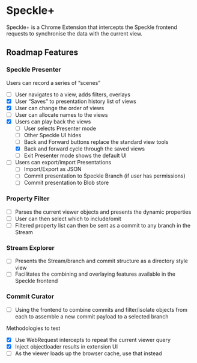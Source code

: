 # Speckle+

Speckle+ is a Chrome Extension that intercepts the Speckle frontend requests to synchronise the data with the current view.

## Roadmap Features

### Speckle Presenter

Users can record a series of “scenes”

- [ ] User navigates to a view, adds filters, overlays
- [x] User “Saves” to presentation history list of views
- [x] User can change the order of views
- [ ] User can allocate names to the views
- [x] Users can play back the views
  - [ ] User selects Presenter mode
  - [ ] Other Speckle UI hides
  - [ ] Back and Forward buttons replace the standard view tools
  - [x] Back and forward cycle through the saved views
  - [ ] Exit Presenter mode shows the default UI
- [ ] Users can export/import Presentations
  - [ ] Import/Export as JSON
  - [ ] Commit presentation to Speckle Branch (if user has permissions)
  - [ ] Commit presentation to Blob store

### Property Filter

- [ ] Parses the current viewer objects and presents the dynamic properties
- [ ] User can then select which to include/omit
- [ ] Filtered property list can then be sent as a commit to any branch in the Stream

### Stream Explorer

- [ ] Presents the Stream/branch and commit structure as a directory style view
- [ ] Facilitates the combining and overlaying features available in the Speckle frontend

### Commit Curator

- [ ] Using the frontend to combine commits and filter/isolate objects from each to assemble a new commit payload to a selected branch

Methodologies to test

- [x] Use WebRequest intercepts to repeat the current viewer query
- [x] Inject objectloader results in extension UI
- [ ] As the viewer loads up the browser cache, use that instead

